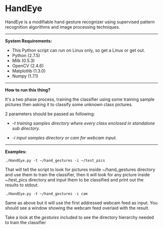 HandEye
=======

HandEye is a modifiable hand gesture recognizer using supervised pattern recognition algorithms and image processing techniques.

****
**System Requirements:**
* This Python script can run on Linux only, so get a Linux or get out.
* Python (2.7.5)
* Milk (0.5.3)
* OpenCV (2.4.6)
* Matplotlib (1.3.0)
* Numpy (1.7.1)

****
**How to run this thing?**

It's a two phase process, training the classifier using some training sample pictures then asking it to classify some unknown class pictures.

2 parameters should be passed as following:

*  *-t training samples directory where every class enclosed in standalone sub directory.*

*  *-i input samples directory or cam for webcam input.*

****

**Examples:**

    ./HandEye.py -t ~/hand_gestures -i ~/test_pics
  
  That will tell the script to look for pictures inside ~/hand_gestures directory and use them to train the classifier, then it will look for any picture inside ~/test_pics directory and input them to be classified and print out the results to stdout.
  
    ./HandEye.py -t ~/hand_gestures -i cam
    
  Same as above but it will use the first addressed webcam feed as input. You should see a window showing the webcam feed overlaid with the result.
  
  
  Take a look at the *gestures* included to see the directory hierarchy needed to train the classifier

